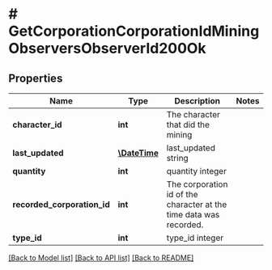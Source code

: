 # # GetCorporationCorporationIdMiningObserversObserverId200Ok

## Properties

Name | Type | Description | Notes
------------ | ------------- | ------------- | -------------
**character_id** | **int** | The character that did the mining |
**last_updated** | [**\DateTime**](\DateTime.md) | last_updated string |
**quantity** | **int** | quantity integer |
**recorded_corporation_id** | **int** | The corporation id of the character at the time data was recorded. |
**type_id** | **int** | type_id integer |

[[Back to Model list]](../../README.md#models) [[Back to API list]](../../README.md#endpoints) [[Back to README]](../../README.md)
